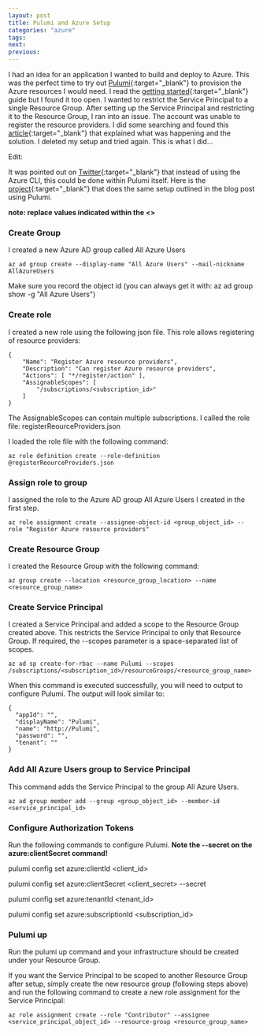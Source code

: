 ```yaml
---
layout: post
title: Pulumi and Azure Setup
categories: "azure"
tags:
next:
previous:
---
```

I had an idea for an application I wanted to build and deploy to Azure. This was the perfect time to try out [Pulumi](https://www.pulumi.com/){:target="_blank"} to provision the Azure resources I would need. I read the [getting started](https://www.pulumi.com/docs/get-started/azure/){:target="_blank"} guide but I found it too open. I wanted to restrict the Service Principal to a single Resource Group. After setting up the Service Principal and restricting it to the Resource Group, I ran into an issue. The account was unable to register the resource providers. I did some searching and found this [article](https://mobilefirstcloudfirst.net/2018/03/fix-error-azure-subscription-doesnt-permissions-register-resource-provider/){:target="_blank"} that explained what was happening and the solution. I deleted my setup and tried again. This is what I did...

Edit: 

It was pointed out on [Twitter](https://twitter.com/MikhailShilkov/status/1228995173050437632){:target="_blank"} that instead of using the Azure CLI, this could be done within Pulumi itself. Here is the [project](https://github.com/dbarkwell/PulumiAzureSetup){:target="_blank"} that does the same setup outlined in the blog post using Pulumi.

**note: replace values indicated within the &lt;&gt;**

### Create Group 

I created a new Azure AD group called All Azure Users
```
az ad group create --display-name "All Azure Users" --mail-nickname AllAzureUsers
```
Make sure you record the object id (you can always get it with: az ad group show -g "All Azure Users") 

### Create role

I created a new role using the following json file. This role allows registering of resource providers:
```
{	  
	"Name": "Register Azure resource providers",
	"Description": "Can register Azure resource providers",	  
	"Actions": [ "*/register/action" ],	  
	"AssignableScopes": [
		"/subscriptions/<subscription_id>"
	]	
}
```
The AssignableScopes can contain multiple subscriptions. I called the role file: registerReourceProviders.json

I loaded the role file with the following command:
```
az role definition create --role-definition @registerReourceProviders.json
```

### Assign role to group

I assigned the role to the Azure AD group All Azure Users I created in the first step. 
```
az role assignment create --assignee-object-id <group_object_id> --role "Register Azure resource providers"
```

### Create Resource Group

I created the Resource Group with the following command:
```
az group create --location <resource_group_location> --name <resource_group_name>
```

### Create Service Principal

I created a Service Principal and added a scope to the Resource Group created above. This restricts the Service Principal to only that Resource Group. If required, the --scopes parameter is a space-separated list of scopes.
```
az ad sp create-for-rbac --name Pulumi --scopes /subscriptions/<subscription_id>/resourceGroups/<resource_group_name>
```
When this command is executed successfully, you will need to output to configure Pulumi. The output will look similar to:
```
{
  "appId": "",
  "displayName": "Pulumi",
  "name": "http://Pulumi",
  "password": "",
  "tenant": ""
}
```

### Add All Azure Users group to Service Principal

This command adds the Service Principal to the group All Azure Users. 
```
az ad group member add --group <group_object_id> --member-id <service_principal_id>
```

### Configure Authorization Tokens

Run the following commands to configure Pulumi. **Note the --secret on the azure:clientSecret command!**

pulumi config set azure:clientId &lt;client_id&gt;

pulumi config set azure:clientSecret &lt;client_secret&gt; --secret

pulumi config set azure:tenantId &lt;tenant_id&gt;

pulumi config set azure:subscriptionId &lt;subscription_id&gt;

### Pulumi up

Run the pulumi up command and your infrastructure should be created under your Resource Group. 

If you want the Service Principal to be scoped to another Resource Group after setup, simply create the new resource group (following steps above) and run the following command to create a new role assignment for the Service Principal:
```
az role assignment create --role "Contributor" --assignee <service_principal_object_id> --resource-group <resource_group_name>
```